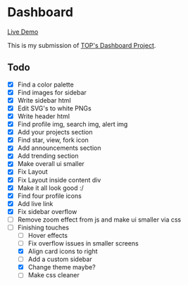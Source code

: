 # Dashboard
[Live Demo](https://devansh-baghel.github.io/odin-dashboard/)

This is my submission of [TOP's Dashboard Project](https://www.theodinproject.com/lessons/node-path-intermediate-html-and-css-admin-dashboard).

## Todo
- [x] Find a color palette
- [x] Find images for sidebar
- [x] Write sidebar html
- [x] Edit SVG's to white PNGs
- [x] Write header html
- [x] Find profile img, search img, alert img
- [x] Add your projects section
- [x] Find star, view, fork icon
- [x] Add announcements section
- [x] Add trending section
- [x] Make overall ui smaller
- [x] Fix Layout
- [x] Fix Layout inside content div
- [x] Make it all look good :/
- [x] Find four profile icons
- [x] Add live link
- [x] Fix sidebar overflow
- [ ] Remove zoom effect from js and make ui smaller via css
- [ ] Finishing touches
	- [ ] Hover effects
	- [ ] Fix overflow issues in smaller screens
	- [x] Align card icons to right
	- [ ] Add a custom sidebar
	- [x] Change theme maybe?
	- [ ] Make css cleaner